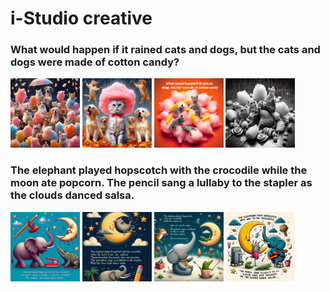 # i-Studio creative


### What would happen if it rained cats and dogs, but the cats and dogs were made of cotton candy?

  <img src="images/cat-01.jfif" width="22%" height="auto" alt="Cats and Dogs">
  <img src="images/cat-02.jfif" width="22%" height="auto" alt="Cats and Dogs">
  <img src="images/cat-03.jfif" width="22%" height="auto" alt="Cats and Dogs">
  <img src="images/cat-04.jfif" width="22%" height="auto" alt="Cats and Dogs">
  
### The elephant played hopscotch with the crocodile while the moon ate popcorn. The pencil sang a lullaby to the stapler as the clouds danced salsa.
   

  <img src="images/elephant-01.jfif" width="22%" height="auto" alt="Elephant">
  <img src="images/elephant-02.jfif" width="22%" height="auto" alt="Elephant">
  <img src="images/elephant-03.jfif" width="22%" height="auto" alt="Elephant">
  <img src="images/elephant-04.jfif" width="22%" height="auto" alt="Elephant">
    
